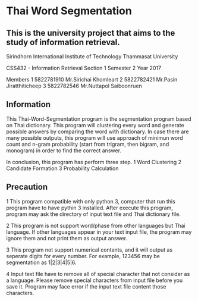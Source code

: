# Thai Word Segmentation



This is the university project that aims to the study of information retrieval.
------------------------------
Sirindhorn International Institute of Technology
Thammasat University

CSS432 - Information Retrieval          Section 1
Semester 2          Year 2017

Members
1     5822781910    Mr.Sirichai    Khomleart
2     5822782421    Mr.Pasin       Jiratthiticheep
3     5822782546    Mr.Nuttapol  Saiboonruen



Information
------------------------------
This Thai-Word-Segmentation program is the segmentation program based on Thai dictionary.
This program will clustering every word and generate possible answers by comparing the word with dictionary.
In case there are many possible outputs, this program will use approach of minimun word count and n-gram probability (start from trigram, then bigram, and monogram) in order to find the correct answer.

In conclusion, this program has perform three step.
1 Word Clustering
2 Candidate Formation
3 Probability Calculation



Precaution
------------------------------
1
This program compatible with only python 3, computer that run this program have to have pythin 3 installed.
After execute this program, program may ask the directory of input text file and Thai dictionary file.

2
This program is not support word/phase from other languages but Thai language.
If other languages appear in your text input file, the program may ignore them and not print them as output answer.

3
This program not support numerical contents, and it will output as seperate digits for every number.
For example, 123456 may be segmentation as 1|2|3|4|5|6.

4
Input text file have to remove all of special character that not consider as a language.
Please remove special characters from input file before you save it.
Program may face error if the input text file content those characters.
